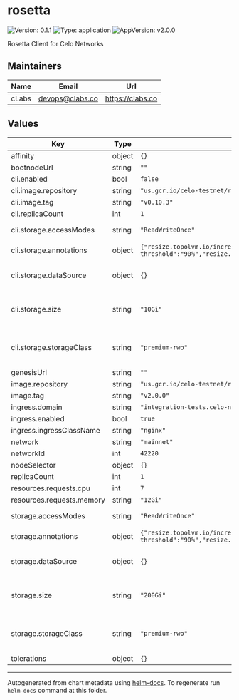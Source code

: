 # rosetta

![Version: 0.1.1](https://img.shields.io/badge/Version-0.1.1-informational?style=flat-square) ![Type: application](https://img.shields.io/badge/Type-application-informational?style=flat-square) ![AppVersion: v2.0.0](https://img.shields.io/badge/AppVersion-v2.0.0-informational?style=flat-square)

Rosetta Client for Celo Networks

## Maintainers

| Name | Email | Url |
| ---- | ------ | --- |
| cLabs | <devops@clabs.co> | <https://clabs.co> |

## Values

| Key | Type | Default | Description |
|-----|------|---------|-------------|
| affinity | object | `{}` |  |
| bootnodeUrl | string | `""` |  |
| cli.enabled | bool | `false` |  |
| cli.image.repository | string | `"us.gcr.io/celo-testnet/rosetta-cli"` |  |
| cli.image.tag | string | `"v0.10.3"` |  |
| cli.replicaCount | int | `1` |  |
| cli.storage.accessModes | string | `"ReadWriteOnce"` | accessMode for the volumes |
| cli.storage.annotations | object | `{"resize.topolvm.io/increase":"10%","resize.topolvm.io/inodes-threshold":"90%","resize.topolvm.io/storage_limit":"300Gi","resize.topolvm.io/threshold":"85%"}` | celo-blockchain pvc annotations |
| cli.storage.dataSource | object | `{}` | Include a dataSource in the volumeClaimTemplates |
| cli.storage.size | string | `"10Gi"` | Size of the persistent volume claim for the celo-blockchain statefulset |
| cli.storage.storageClass | string | `"premium-rwo"` | Name of the storage class to use for the celo-blockchain statefulset |
| genesisUrl | string | `""` |  |
| image.repository | string | `"us.gcr.io/celo-testnet/rosetta"` |  |
| image.tag | string | `"v2.0.0"` |  |
| ingress.domain | string | `"integration-tests.celo-networks-dev.org"` |  |
| ingress.enabled | bool | `true` |  |
| ingress.ingressClassName | string | `"nginx"` |  |
| network | string | `"mainnet"` |  |
| networkId | int | `42220` |  |
| nodeSelector | object | `{}` |  |
| replicaCount | int | `1` |  |
| resources.requests.cpu | int | `7` |  |
| resources.requests.memory | string | `"12Gi"` |  |
| storage.accessModes | string | `"ReadWriteOnce"` | accessMode for the volumes |
| storage.annotations | object | `{"resize.topolvm.io/increase":"10%","resize.topolvm.io/inodes-threshold":"90%","resize.topolvm.io/storage_limit":"3000Gi","resize.topolvm.io/threshold":"85%"}` | celo-blockchain pvc annotations |
| storage.dataSource | object | `{}` | Include a dataSource in the volumeClaimTemplates |
| storage.size | string | `"200Gi"` | Size of the persistent volume claim for the celo-blockchain statefulset |
| storage.storageClass | string | `"premium-rwo"` | Name of the storage class to use for the celo-blockchain statefulset |
| tolerations | object | `{}` |  |

----------------------------------------------
Autogenerated from chart metadata using [helm-docs](https://github.com/norwoodj/helm-docs). To regenerate run `helm-docs` command at this folder.
